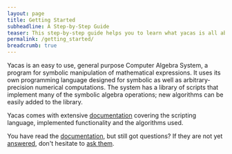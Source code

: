 ```yaml
---
layout: page
title: Getting Started
subheadline: A Step-by-Step Guide
teaser: This step-by-step guide helps you to learn what yacas is all about and start using it.
permalink: /getting_started/
breadcrumb: true
---
```

Yacas is an easy to use, general purpose Computer Algebra System, a
program for symbolic manipulation of mathematical expressions. It uses
its own programming language designed for symbolic as well as
arbitrary-precision numerical computations. The system has a library
of scripts that implement many of the symbolic algebra operations; new
algorithms can be easily added to the library.

Yacas comes with extensive
[documentation](https://yacas.readthedocs.org/) covering the scripting
language, implemented functionality and the algorithms used.

You have read the [documentation](https://yacas.readthedocs.org/), but
still got questions? If they are not yet [answered](faq/), don't
hesitate to [ask them](contact/).
